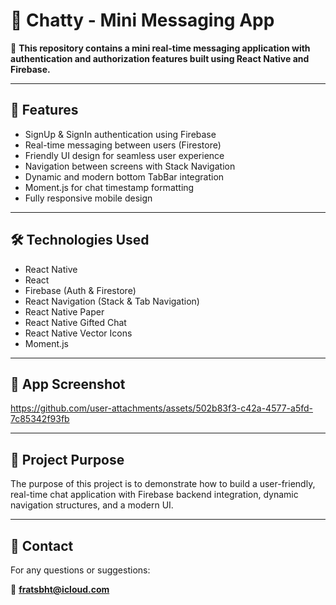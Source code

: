 # 💬 Chatty - Mini Messaging App

🔗 **This repository contains a mini real-time messaging application with authentication and authorization features built using React Native and Firebase.**

---

## 🚀 Features

- SignUp & SignIn authentication using Firebase  
- Real-time messaging between users (Firestore)  
- Friendly UI design for seamless user experience  
- Navigation between screens with Stack Navigation  
- Dynamic and modern bottom TabBar integration  
- Moment.js for chat timestamp formatting  
- Fully responsive mobile design  

---

## 🛠️ Technologies Used

- React Native  
- React  
- Firebase (Auth & Firestore)  
- React Navigation (Stack & Tab Navigation)  
- React Native Paper  
- React Native Gifted Chat  
- React Native Vector Icons  
- Moment.js  

---

## 📸 App Screenshot


https://github.com/user-attachments/assets/502b83f3-c42a-4577-a5fd-7c85342f93fb


---

## 📝 Project Purpose

The purpose of this project is to demonstrate how to build a user-friendly, real-time chat application with Firebase backend integration, dynamic navigation structures, and a modern UI.

---

## 📩 Contact

For any questions or suggestions:

📧 **fratsbht@icloud.com**


